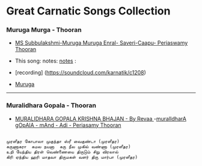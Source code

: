 # Great Carnatic Songs Collection

### Muruga Murga - Thooran
- [MS Subbulakshmi-Muruga Muruga Enral- Saveri-Caapu- Periaswamy Thooran](https://www.youtube.com/watch?v=ju5nYcGWvmg)
- This song: notes: [notes](https://karnatik.com/c1208.shtml) :  
- [recording] (https://soundcloud.com/karnatik/c1208)

- [Muruga](http://www.shivkumar.org/music/murugamuruga.pdf)

<hr/>

### Muralidhara Gopala - Thooran

- [MURALIDHARA GOPALA KRISHNA BHAJAN - By Revaa ](https://www.youtube.com/watch?v=Fjo7dPOkzDI)
 -[muralIdharA gOpAlA - mAnd - Adi - Periasamy Thooran ](https://www.youtube.com/watch?v=ku87hsna784)

```

முரளீதர கோபாலா முகுந்தா ஸ்ரீ வைகுண்டா (முரளீதர)
கருணாகரா  கமல நயனா  கரு நீல முகில் வண்ணா (முரளீதர)
உறி யேந்திய திரள் வெண்ணையை திருடும் சிறு விரலால்
கிரி ஏந்திய ஹரி மாதவா திருமகள் வளர் திரு மார்பா (முரளீதர)


```
